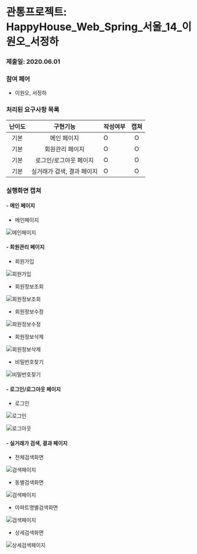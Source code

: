 # 관통프로젝트: HappyHouse_Web_Spring_서울_14_이원오_서정하
### 제출일: 2020.06.01

### 참여 페어
- 이원오, 서정하

### 처리된 요구사항 목록
  
|난이도|구현기능|작성여부|캡쳐|
|:---:|:---:|---|:---:|
|기본|메인 페이지|O|O|
|기본|회원관리 페이지|O|O|
|기본|로그인/로그아웃 페이지|O|O|
|기본|실거래가 검색, 결과 페이지|O|O| 


### 실행화면 캡쳐    

#### - 메인 페이지 

-  메인페이지

![메인페이지](./화면캡쳐/메인페이지.PNG)

#### - 회원관리 페이지

-  회원가입

![회원가입](./화면캡쳐/회원가입.PNG)

-  회원정보조회

![회원정보조회](./화면캡쳐/회원정보확인.PNG)

-  회원정보수정

![회원정보수정](./화면캡쳐/회원정보수정.PNG)

-  회원정보삭제

![회원정보삭제](./화면캡쳐/회원정보삭제.PNG)

-  비밀번호찾기

![비밀번호찾기](./화면캡쳐/비밀번호.PNG)


#### - 로그인/로그아웃 페이지 

-  로그인

![로그인](./화면캡쳐/로그인.PNG)
 
![로그아웃](./화면캡쳐/로그인메인.PNG) 

#### - 실거래가 검색, 결과 페이지

- 전체검색화면

![검색페이지](./화면캡쳐/전체검색.png)

- 동별검색화면

![검색페이지](./화면캡쳐/동별검색.png)

- 아파트명별검색화면

![검색페이지](./화면캡쳐/아파트명별검색.png)

- 상세검색화면

![상세검색페이지](./화면캡쳐/상세검색.png)

